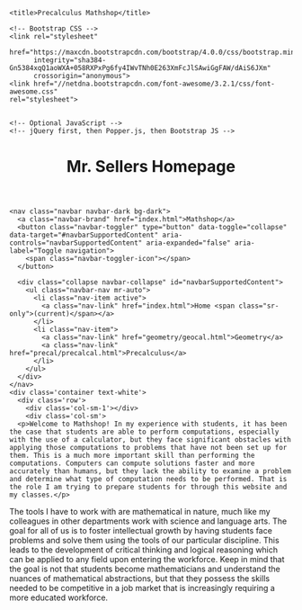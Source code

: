 <!doctype html>
<html lang="en">
  <head>
    <!-- Required meta tags -->
    <meta charset="utf-8">
    <meta name="viewport" content="width=device-width, initial-scale=1, shrink-to-fit=no">

    <title>Precalculus Mathshop</title>

    <!-- Bootstrap CSS -->
    <link rel="stylesheet"
          href="https://maxcdn.bootstrapcdn.com/bootstrap/4.0.0/css/bootstrap.min.css"
          integrity="sha384-Gn5384xqQ1aoWXA+058RXPxPg6fy4IWvTNh0E263XmFcJlSAwiGgFAW/dAiS6JXm"
          crossorigin="anonymous">
    <link href="//netdna.bootstrapcdn.com/font-awesome/3.2.1/css/font-awesome.css"
    rel="stylesheet">


    <!-- Optional JavaScript -->
    <!-- jQuery first, then Popper.js, then Bootstrap JS -->
  <link rel="stylesheet"
        href="https://maxcdn.bootstrapcdn.com/bootstrap/4.0.0/css/bootstrap.min.css"
        integrity="sha384-Gn5384xqQ1aoWXA+058RXPxPg6fy4IWvTNh0E263XmFcJlSAwiGgFAW/dAiS6JXm"
        crossorigin="anonymous">

  <script src="https://code.jquery.com/jquery-3.2.1.slim.min.js"
          integrity="sha384-KJ3o2DKtIkvYIK3UENzmM7KCkRr/rE9/Qpg6aAZGJwFDMVNA/GpGFF93hXpG5KkN"
          crossorigin="anonymous"></script>
  <script src="https://cdnjs.cloudflare.com/ajax/libs/popper.js/1.12.9/umd/popper.min.js"
          integrity="sha384-ApNbgh9B+Y1QKtv3Rn7W3mgPxhU9K/ScQsAP7hUibX39j7fakFPskvXusvfa0b4Q"
          crossorigin="anonymous"></script>
  <script src="https://maxcdn.bootstrapcdn.com/bootstrap/4.0.0/js/bootstrap.min.js"
          integrity="sha384-JZR6Spejh4U02d8jOt6vLEHfe/JQGiRRSQQxSfFWpi1MquVdAyjUar5+76PVCmYl"
          crossorigin="anonymous"></script>

  </head>

  <body class="bg-dark">
    <header>
      <div class="jumbotron jumbotron-fluild bg-dark text-white text-center">
        <h1>Mr. Sellers Homepage</h1>
      </div>
    </header>

    <nav class="navbar navbar-dark bg-dark">
      <a class="navbar-brand" href="index.html">Mathshop</a>
      <button class="navbar-toggler" type="button" data-toggle="collapse" data-target="#navbarSupportedContent" aria-controls="navbarSupportedContent" aria-expanded="false" aria-label="Toggle navigation">
        <span class="navbar-toggler-icon"></span>
      </button>

      <div class="collapse navbar-collapse" id="navbarSupportedContent">
        <ul class="navbar-nav mr-auto">
          <li class="nav-item active">
            <a class="nav-link" href="index.html">Home <span class="sr-only">(current)</span></a>
          </li>
          <li class="nav-item">
            <a class="nav-link" href="geometry/geocal.html">Geometry</a>
            <a class="nav-link" href="precal/precalcal.html">Precalculus</a>
          </li>
        </ul>
      </div>
    </nav>
    <div class='container text-white'>
      <div class='row'>
        <div class='col-sm-1'></div>
        <div class='col-sm'>
      <p>Welcome to Mathshop! In my experience with students, it has been the case that students are able to perform computations, especially with the use of a calculator, but they face significant obstacles with applying those computations to problems that have not been set up for them. This is a much more important skill than performing the computations. Computers can compute solutions faster and more accurately than humans, but they lack the ability to examine a problem and determine what type of computation needs to be performed. That is the role I am trying to prepare students for through this website and my classes.</p>

  <p>The tools I have to work with are mathematical in nature, much like my colleagues in other departments work with science and language arts. The goal for all of us is to foster intellectual growth by having students face problems and solve them using the tools of our particular discipline. This leads to the development of critical thinking and logical reasoning which can be applied to any field upon entering the workforce. Keep in mind that the goal is not that students become mathematicians and understand the nuances of mathematical abstractions, but that they possess the skills needed to be competitive in a job market that is increasingly requiring a more educated workforce.  </p>
  </div>
        <div class='col-sm-1'></div>
      </div>
    </div>
  </body>
</html>
